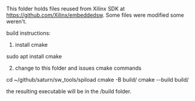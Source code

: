 This folder holds files reused from Xilinx SDK at https://github.com/Xilinx/embeddedsw. Some files were modified some weren't.


build instructions:

1. install cmake

sudo apt install cmake


2. change to this folder and issues cmake commands

cd ~/github/saturn/sw_tools/spiload
cmake -B build/
cmake --build build/


the resulting executable will be in the /build folder.